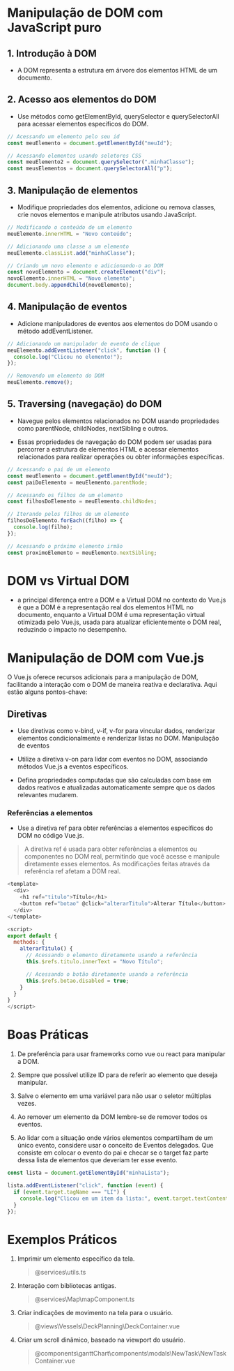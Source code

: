 # Manipulação de DOM com JavaScript puro

## 1. Introdução à DOM

- A DOM representa a estrutura em árvore dos elementos HTML de um documento.

## 2. Acesso aos elementos do DOM

- Use métodos como getElementById, querySelector e querySelectorAll para acessar elementos específicos do DOM.

```javascript
// Acessando um elemento pelo seu id
const meuElemento = document.getElementById("meuId");

// Acessando elementos usando seletores CSS
const meuElemento2 = document.querySelector(".minhaClasse");
const meusElementos = document.querySelectorAll("p");
```

## 3. Manipulação de elementos

- Modifique propriedades dos elementos, adicione ou remova classes, crie novos elementos e manipule atributos usando JavaScript.

```javascript
// Modificando o conteúdo de um elemento
meuElemento.innerHTML = "Novo conteúdo";

// Adicionando uma classe a um elemento
meuElemento.classList.add("minhaClasse");

// Criando um novo elemento e adicionando-o ao DOM
const novoElemento = document.createElement("div");
novoElemento.innerHTML = "Novo elemento";
document.body.appendChild(novoElemento);
```

## 4. Manipulação de eventos

- Adicione manipuladores de eventos aos elementos do DOM usando o método addEventListener.

```javascript
// Adicionando um manipulador de evento de clique
meuElemento.addEventListener("click", function () {
  console.log("Clicou no elemento!");
});

// Removendo um elemento do DOM
meuElemento.remove();
```

## 5. Traversing (navegação) do DOM

- Navegue pelos elementos relacionados no DOM usando propriedades como parentNode, childNodes, nextSibling e outros.

- Essas propriedades de navegação do DOM podem ser usadas para percorrer a estrutura de elementos HTML e acessar elementos relacionados para realizar operações ou obter informações específicas.

```javascript
// Acessando o pai de um elemento
const meuElemento = document.getElementById("meuId");
const paiDoElemento = meuElemento.parentNode;

// Acessando os filhos de um elemento
const filhosDoElemento = meuElemento.childNodes;

// Iterando pelos filhos de um elemento
filhosDoElemento.forEach((filho) => {
  console.log(filho);
});

// Acessando o próximo elemento irmão
const proximoElemento = meuElemento.nextSibling;
```

# DOM vs Virtual DOM

- a principal diferença entre a DOM e a Virtual DOM no contexto do Vue.js é que a DOM é a representação real dos elementos HTML no documento, enquanto a Virtual DOM é uma representação virtual otimizada pelo Vue.js, usada para atualizar eficientemente o DOM real, reduzindo o impacto no desempenho.

# Manipulação de DOM com Vue.js

O Vue.js oferece recursos adicionais para a manipulação de DOM, facilitando a interação com o DOM de maneira reativa e declarativa. Aqui estão alguns pontos-chave:

## Diretivas

- Use diretivas como v-bind, v-if, v-for para vincular dados, renderizar elementos condicionalmente e renderizar listas no DOM.
  Manipulação de eventos

- Utilize a diretiva v-on para lidar com eventos no DOM, associando métodos Vue.js a eventos específicos.

- Defina propriedades computadas que são calculadas com base em dados reativos e atualizadas automaticamente sempre que os dados relevantes mudarem.

### Referências a elementos

- Use a diretiva ref para obter referências a elementos específicos do DOM no código Vue.js.

> A diretiva ref é usada para obter referências a elementos ou componentes no DOM real, permitindo que você acesse e manipule diretamente esses elementos. As modificações feitas através da referência ref afetam a DOM real.

```javascript
<template>
  <div>
    <h1 ref="titulo">Título</h1>
    <button ref="botao" @click="alterarTitulo">Alterar Título</button>
  </div>
</template>

<script>
export default {
  methods: {
    alterarTitulo() {
      // Acessando o elemento diretamente usando a referência
      this.$refs.titulo.innerText = "Novo Título";

      // Acessando o botão diretamente usando a referência
      this.$refs.botao.disabled = true;
    }
  }
}
</script>
```

# Boas Práticas

1. De preferência para usar frameworks como vue ou react para manipular a DOM.

2. Sempre que possível utilize ID para de referir ao elemento que deseja manipular.

3. Salve o elemento em uma variável para não usar o seletor múltiplas vezes.

4. Ao remover um elemento da DOM lembre-se de remover todos os eventos.

5. Ao lidar com a situação onde vários elementos compartilham de um único evento, considere usar o conceito de Eventos delegados. Que consiste em colocar o evento do pai e checar se o target faz parte dessa lista de elementos que deveriam ter esse evento.

```javascript
const lista = document.getElementById("minhaLista");

lista.addEventListener("click", function (event) {
  if (event.target.tagName === "LI") {
    console.log("Clicou em um item da lista:", event.target.textContent);
  }
});
```

# Exemplos Práticos

1. Imprimir um elemento específico da tela.

   > @services\utils.ts

2. Interação com bibliotecas antigas.

   > @services\Map\mapComponent.ts

3. Criar indicações de movimento na tela para o usuário.

   > @views\Vessels\DeckPlanning\DeckContainer.vue

4. Criar um scroll dinâmico, baseado na viewport do usuário.

   > @components\ganttChart\components\modals\NewTask\NewTaskContainer.vue
